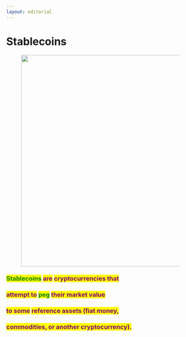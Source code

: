 ```yaml
---
layout: editorial
---
```


# Stablecoins

<figure><img src="../../../../../../.gitbook/assets/pexels-btgl-♡-12758903.jpg" alt="" width="563"><figcaption></figcaption></figure>

### <mark style="color:green;">Stablecoins</mark> <mark style="color:purple;">are</mark> <mark style="color:purple;"></mark><mark style="color:purple;">**cryptocurrencies that**</mark>&#x20;

### <mark style="color:purple;">**attempt to**</mark>**&#x20;**<mark style="color:green;">**peg**</mark>**&#x20;**<mark style="color:purple;">**their market value**</mark>&#x20;

### <mark style="color:purple;">**to some**</mark> <mark style="color:purple;"></mark><mark style="color:purple;">reference assets (fiat money,</mark>&#x20;

### <mark style="color:purple;">commodities, or another cryptocurrency).</mark>
